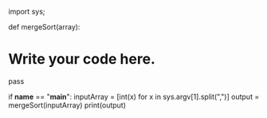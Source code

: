 import sys;


def mergeSort(array):
  # Write your code here.
  pass


if __name__ == "__main__":
  inputArray = [int(x) for x in sys.argv[1].split(",")]
  output = mergeSort(inputArray)
  print(output)